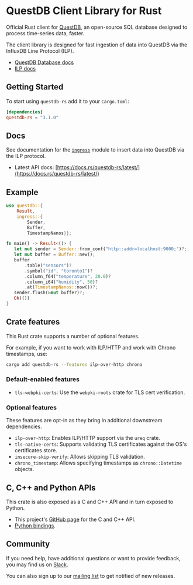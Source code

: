 # QuestDB Client Library for Rust

Official Rust client for [QuestDB](https://questdb.io/), an open-source SQL database designed to process time-series data, faster.

The client library is designed for fast ingestion of data into QuestDB via the InfluxDB Line Protocol (ILP).

* [QuestDB Database docs](https://questdb.io/docs/)
* [ILP docs](https://questdb.io/docs/reference/api/ilp/overview/)

## Getting Started

To start using `questdb-rs` add it to your `Cargo.toml`:

```toml
[dependencies]
questdb-rs = "3.1.0"
```

## Docs

See documentation for the [`ingress`](https://docs.rs/questdb-rs/3.1.0/questdb/ingress/) module to insert data into QuestDB via the ILP protocol.

* Latest API docs: [https://docs.rs/questdb-rs/latest/](https://docs.rs/questdb-rs/latest/)

## Example

```rust no_run
use questdb::{
    Result,
    ingress::{
        Sender,
        Buffer,
        TimestampNanos}};

fn main() -> Result<()> {
   let mut sender = Sender::from_conf("http::addr=localhost:9000;")?;
   let mut buffer = Buffer::new();
   buffer
       .table("sensors")?
       .symbol("id", "toronto1")?
       .column_f64("temperature", 20.0)?
       .column_i64("humidity", 50)?
       .at(TimestampNanos::now())?;
   sender.flush(&mut buffer)?;
   Ok(())
}
```

## Crate features

This Rust crate supports a number of optional features.

For example, if you want to work with ILP/HTTP and work with Chrono timestamps,
use:

```bash
cargo add questdb-rs --features ilp-over-http chrono
```

### Default-enabled features

* `tls-webpki-certs`: Use the `webpki-roots` crate for TLS cert verification.

### Optional features

These features are opt-in as they bring in additional downstream dependencies.

* `ilp-over-http`: Enables ILP/HTTP support via the `ureq` crate.
* `tls-native-certs`: Supports validating TLS certificates against the OS's
  certificates store.
* `insecure-skip-verify`: Allows skipping TLS validation.
* `chrono_timestamp`: Allows specifying timestamps as `chrono::Datetime` objects.

## C, C++ and Python APIs

This crate is also exposed as a C and C++ API and in turn exposed to Python.

* This project's [GitHub page](https://github.com/questdb/c-questdb-client)
  for the C and C++ API.
* [Python bindings](https://github.com/questdb/py-questdb-client).

## Community

If you need help, have additional questions or want to provide feedback, you
may find us on [Slack](https://slack.questdb.io/).

You can also sign up to our [mailing list](https://questdb.io/community/) to
get notified of new releases.
